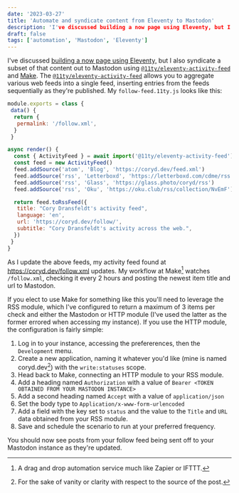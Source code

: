 ```yaml
---
date: '2023-03-27'
title: 'Automate and syndicate content from Eleventy to Mastodon'
description: 'I've discussed building a now page using Eleventy, but I also syndicate a subset of that content out to Mastodon using @11ty/eleventy-activity-feed and Make.'
draft: false
tags: ['automation', 'Mastodon', 'Eleventy']
---
```


I've discussed [building a now page using Eleventy,](/posts/2023/building-my-now-page-using-eleventy/) but I also syndicate a subset of that content out to Mastodon using [`@11ty/eleventy-activity-feed`](https://www.npmjs.com/package/@11ty/eleventy-activity-feed) and [Make](https://make.com/en/).<!-- excerpt --> The [`@11ty/eleventy-activity-feed`](https://www.npmjs.com/package/@11ty/eleventy-activity-feed) allows you to aggregate various web feeds into a single feed, inserting entries from the feeds sequentially as they're published. My `follow-feed.11ty.js`  looks like this:

```javascript
module.exports = class {
 data() {
  return {
   permalink: '/follow.xml',
  }
 }

async render() {
  const { ActivityFeed } = await import('@11ty/eleventy-activity-feed')
  const feed = new ActivityFeed()
  feed.addSource('atom', 'Blog', 'https://coryd.dev/feed.xml')
  feed.addSource('rss', 'Letterboxd', 'https://letterboxd.com/cdme/rss')
  feed.addSource('rss', 'Glass', 'https://glass.photo/coryd/rss')
  feed.addSource('rss', 'Oku', 'https://oku.club/rss/collection/NvEmF')

  return feed.toRssFeed({
   title: "Cory Dransfeldt's activity feed",
   language: 'en',
   url: 'https://coryd.dev/follow/',
   subtitle: "Cory Dransfeldt's activity across the web.",
  })
 }
}
```

As I update the above feeds, my activity feed found at <https://coryd.dev/follow.xml> updates. My workflow at Make[^1] watches `/follow.xml`, checking it every 2 hours and posting the newest item title and url to Mastodon.

If you elect to use Make for something like this you'll need to leverage the RSS module, which I've configured to return a maximum of 3 items per check and either the Mastodon or HTTP module (I've used the latter as the former errored when accessing my instance). If you use the HTTP module, the configuration is fairly simple:

1. Log in to your instance, accessing the prefererences, then the `Development` menu.
2. Create a new application, naming it whatever you'd like (mine is named coryd.dev[^2]) with the `write:statuses` scope.
3. Head back to Make, connecting an HTTP module to your RSS module.
4. Add a heading named `Authorization` with a value of `Bearer <TOKEN OBTAINED FROM YOUR MASTODON INSTANCE>`
5. Add a second heading named `Accept` with a value of `application/json`
6. Set the body type to `Application/x-www-form-urlencoded`
7. Add a field with the key set to `status` and the value to the `Title` and `URL` data obtained from your RSS module.
8. Save and schedule the scenario to run at your preferred frequency.

You should now see posts from your follow feed being sent off to your Mastodon instance as they're updated.

[^1]: A drag and drop automation service much like Zapier or IFTTT.
[^2]: For the sake of vanity or clarity with respect to the source of the post.
